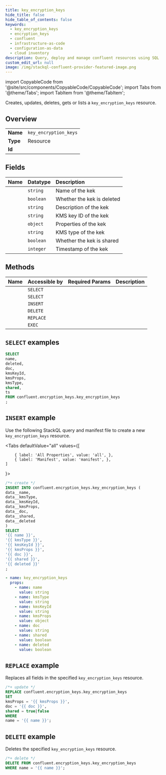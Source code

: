 ```yaml
---
title: key_encryption_keys
hide_title: false
hide_table_of_contents: false
keywords:
  - key_encryption_keys
  - encryption_keys
  - confluent
  - infrastructure-as-code
  - configuration-as-data
  - cloud inventory
description: Query, deploy and manage confluent resources using SQL
custom_edit_url: null
image: /img/stackql-confluent-provider-featured-image.png
---
```


import CopyableCode from '@site/src/components/CopyableCode/CopyableCode';
import Tabs from '@theme/Tabs';
import TabItem from '@theme/TabItem';

Creates, updates, deletes, gets or lists a <code>key_encryption_keys</code> resource.

## Overview
<table><tbody>
<tr><td><b>Name</b></td><td><code>key_encryption_keys</code></td></tr>
<tr><td><b>Type</b></td><td>Resource</td></tr>
<tr><td><b>Id</b></td><td><CopyableCode code="confluent.encryption_keys.key_encryption_keys" /></td></tr>
</tbody></table>

## Fields
| Name | Datatype | Description |
|:-----|:---------|:------------|
| <CopyableCode code="name" /> | `string` | Name of the kek |
| <CopyableCode code="deleted" /> | `boolean` | Whether the kek is deleted |
| <CopyableCode code="doc" /> | `string` | Description of the kek |
| <CopyableCode code="kmsKeyId" /> | `string` | KMS key ID of the kek |
| <CopyableCode code="kmsProps" /> | `object` | Properties of the kek |
| <CopyableCode code="kmsType" /> | `string` | KMS type of the kek |
| <CopyableCode code="shared" /> | `boolean` | Whether the kek is shared |
| <CopyableCode code="ts" /> | `integer` | Timestamp of the kek |

## Methods
| Name | Accessible by | Required Params | Description |
|:-----|:--------------|:----------------|:------------|
| <CopyableCode code="get_kek" /> | `SELECT` | <CopyableCode code="name" /> |  |
| <CopyableCode code="get_kek_names" /> | `SELECT` | <CopyableCode code="" /> |  |
| <CopyableCode code="create_kek" /> | `INSERT` | <CopyableCode code="" /> |  |
| <CopyableCode code="delete_kek" /> | `DELETE` | <CopyableCode code="name" /> |  |
| <CopyableCode code="put_kek" /> | `REPLACE` | <CopyableCode code="name" /> |  |
| <CopyableCode code="undelete_kek" /> | `EXEC` | <CopyableCode code="name" /> |  |

## `SELECT` examples




```sql
SELECT
name,
deleted,
doc,
kmsKeyId,
kmsProps,
kmsType,
shared,
ts
FROM confluent.encryption_keys.key_encryption_keys
;
```
## `INSERT` example

Use the following StackQL query and manifest file to create a new <code>key_encryption_keys</code> resource.

<Tabs
    defaultValue="all"
    values={[
        
        { label: 'All Properties', value: 'all', },
        { label: 'Manifest', value: 'manifest', },
    ]
}>
<TabItem value="all">

```sql
/*+ create */
INSERT INTO confluent.encryption_keys.key_encryption_keys (
data__name,
data__kmsType,
data__kmsKeyId,
data__kmsProps,
data__doc,
data__shared,
data__deleted
)
SELECT 
'{{ name }}',
'{{ kmsType }}',
'{{ kmsKeyId }}',
'{{ kmsProps }}',
'{{ doc }}',
'{{ shared }}',
'{{ deleted }}'
;
```
</TabItem>

<TabItem value="manifest">

```yaml
- name: key_encryption_keys
  props:
    - name: name
      value: string
    - name: kmsType
      value: string
    - name: kmsKeyId
      value: string
    - name: kmsProps
      value: object
    - name: doc
      value: string
    - name: shared
      value: boolean
    - name: deleted
      value: boolean

```
</TabItem>
</Tabs>

## `REPLACE` example

Replaces all fields in the specified <code>key_encryption_keys</code> resource.

```sql
/*+ update */
REPLACE confluent.encryption_keys.key_encryption_keys
SET 
kmsProps = '{{ kmsProps }}',
doc = '{{ doc }}',
shared = true|false
WHERE 
name = '{{ name }}';
```

## `DELETE` example

Deletes the specified <code>key_encryption_keys</code> resource.

```sql
/*+ delete */
DELETE FROM confluent.encryption_keys.key_encryption_keys
WHERE name = '{{ name }}';
```
